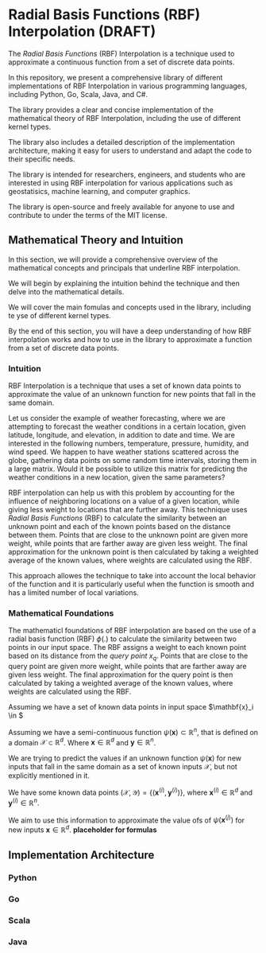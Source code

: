 # Radial Basis Functions (RBF) Interpolation (DRAFT)
The _Radial Basis Functions_ (RBF) Interpolation is a technique used to approximate a continuous function from a set of discrete data points.

In this repository, we present a comprehensive library of different implementations of RBF Interpolation in various programming languages, including Python, Go, Scala, Java, and C#.

The library provides a clear and concise implementation of the mathematical theory of RBF Interpolation, including the use of different kernel types.

The library also includes a detailed description of the implementation architecture, making it easy for users to understand and adapt the code to their specific needs.

The library is intended for researchers, engineers, and students who are interested in using RBF interpolation for various applications such as geostatisics, machine learning, and computer graphics.

The library is open-source and freely available for anyone to use and contribute to under the terms of the MIT license.

## Mathematical Theory and Intuition

In this section, we will provide a comprehensive overview of the mathematical concepts and principals that underline RBF interpolation.

We will begin by explaining the intuition behind the technique and then delve into the mathematical details.

We will cover the main fomulas and concepts used in the library, including te yse of different kernel types.

By the end of this section, you will have a deep understanding of how RBF interpolation works and how to use in the library to approximate a function from a set of discrete data points.

### Intuition
RBF Interpolation is a technique that uses a set of known data points to approximate the value of an unknown function for new points that fall in the same domain. 

Let us consider the example of weather forecasting, where we are attempting to forecast the weather conditions in a certain location, given latitude, longitude, and elevation, in addition to date and time. We are interested in the following numbers, temperature, pressure, humidity, and wind speed. We happen to have weather stations scattered across the globe, gathering data points on some random time intervals, storing them in a large matrix. Would it be possible to utilize this matrix for predicting the weather conditions in a new location, given the same parameters?

RBF interpolation can help us with this problem by accounting for the influence of neighboring locations on a value of a given location, while giving less weight to locations that are further away. This technique uses _Radial Basis Functions_ (RBF) to calculate the similarity between an unknown point and each of the known points based on the distance between them. Points that are close to the unknown point are given more weight, while points that are farther away are given less weight. The final approximation for the unknown point is then calculated by taking a weighted average of the known values, where weights are calculated using the RBF.

This approach allowes the technique to take into account the local behavior of the function and it is particularly useful when the function is smooth and has a limited number of local variations.


### Mathematical Foundations
The mathematicl foundations of RBF interpolation are based on the use of a radial basis function (RBF) $\phi(.)$ to calculate the similarity between two points in our input space. 
The RBF assigns a weight to each known point based on its distance from the _query point_ $x_q$. 
Points that are close to the query point are given more weight, while points that are farther away are given less weight. The final approximation for the query point is then calculated by taking a weighted average of the known values, where weights are calculated using the RBF.

Assuming we have a set of known data points in input space $\mathbf{x}_i \in $

Assuming we have a semi-continuous function $\psi(\mathbf{x}) \subset \mathbb{R}^n$, that is defined on a domain $\mathcal{X} \subset \mathbb{R}^d$. Where $\mathbf{x} \in \mathbb{R}^d$ and $\mathbf{y} \in \mathbb{R}^n$.

We are trying to predict the values if an unknown function $\psi(\mathbf{x})$ for new inputs that fall in the same domain as a set of known inputs $\mathcal{X}$, but not explicitly mentioned in it.

We have some known data points $(\mathcal{X}, \mathcal{Y}) = \{(\mathbf{x}^{(i)}, \mathbf{y}^{(i)})\}$, where $\mathbf{x}^{(i)} \in \mathbb{R}^d$ and $\mathbf{y}^{(i)} \in \mathbb{R}^n$.

We aim to use this information to approximate the value ofs of $\psi(\mathbf{x}^{(j)})$ for new inputs $\mathbf{x} \in \mathbb{R}^d$.
__placeholder for formulas__
## Implementation Architecture

### Python

### Go

### Scala

### Java
